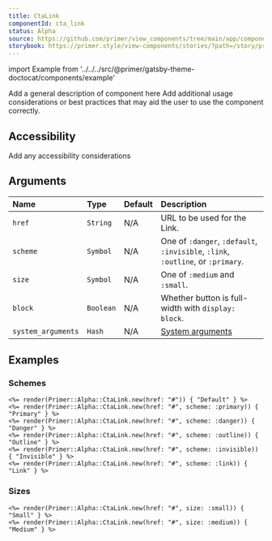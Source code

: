 ```yaml
---
title: CtaLink
componentId: cta_link
status: Alpha
source: https://github.com/primer/view_components/tree/main/app/components/primer/alpha/cta_link.rb
storybook: https://primer.style/view-components/stories/?path=/story/primer-alpha-cta-link
---
```


import Example from '../../../src/@primer/gatsby-theme-doctocat/components/example'

<!-- Warning: AUTO-GENERATED file, do not edit. Add code comments to your Ruby instead <3 -->

Add a general description of component here
Add additional usage considerations or best practices that may aid the user to use the component correctly.

## Accessibility

Add any accessibility considerations

## Arguments

| Name | Type | Default | Description |
| :- | :- | :- | :- |
| `href` | `String` | N/A | URL to be used for the Link. |
| `scheme` | `Symbol` | N/A | One of `:danger`, `:default`, `:invisible`, `:link`, `:outline`, or `:primary`. |
| `size` | `Symbol` | N/A | One of `:medium` and `:small`. |
| `block` | `Boolean` | N/A | Whether button is full-width with `display: block`. |
| `system_arguments` | `Hash` | N/A | [System arguments](/system-arguments) |

## Examples

### Schemes

<Example src="<a data-view-component='true' class='btn'>  Default<svg aria-hidden='true' height='16' viewBox='0 0 16 16' version='1.1' width='16' data-view-component='true' class='octicon octicon-chevron-right ml-2 mr-n1'>    <path fill-rule='evenodd' d='M6.22 3.22a.75.75 0 011.06 0l4.25 4.25a.75.75 0 010 1.06l-4.25 4.25a.75.75 0 01-1.06-1.06L9.94 8 6.22 4.28a.75.75 0 010-1.06z'></path></svg></a><a data-view-component='true' class='btn-primary btn'>  Primary<svg aria-hidden='true' height='16' viewBox='0 0 16 16' version='1.1' width='16' data-view-component='true' class='octicon octicon-chevron-right ml-2 mr-n1'>    <path fill-rule='evenodd' d='M6.22 3.22a.75.75 0 011.06 0l4.25 4.25a.75.75 0 010 1.06l-4.25 4.25a.75.75 0 01-1.06-1.06L9.94 8 6.22 4.28a.75.75 0 010-1.06z'></path></svg></a><a data-view-component='true' class='btn-danger btn'>  Danger<svg aria-hidden='true' height='16' viewBox='0 0 16 16' version='1.1' width='16' data-view-component='true' class='octicon octicon-chevron-right ml-2 mr-n1'>    <path fill-rule='evenodd' d='M6.22 3.22a.75.75 0 011.06 0l4.25 4.25a.75.75 0 010 1.06l-4.25 4.25a.75.75 0 01-1.06-1.06L9.94 8 6.22 4.28a.75.75 0 010-1.06z'></path></svg></a><a data-view-component='true' class='btn-outline btn'>  Outline<svg aria-hidden='true' height='16' viewBox='0 0 16 16' version='1.1' width='16' data-view-component='true' class='octicon octicon-chevron-right ml-2 mr-n1'>    <path fill-rule='evenodd' d='M6.22 3.22a.75.75 0 011.06 0l4.25 4.25a.75.75 0 010 1.06l-4.25 4.25a.75.75 0 01-1.06-1.06L9.94 8 6.22 4.28a.75.75 0 010-1.06z'></path></svg></a><a data-view-component='true' class='btn-invisible btn'>  Invisible<svg aria-hidden='true' height='16' viewBox='0 0 16 16' version='1.1' width='16' data-view-component='true' class='octicon octicon-chevron-right ml-2 mr-n1'>    <path fill-rule='evenodd' d='M6.22 3.22a.75.75 0 011.06 0l4.25 4.25a.75.75 0 010 1.06l-4.25 4.25a.75.75 0 01-1.06-1.06L9.94 8 6.22 4.28a.75.75 0 010-1.06z'></path></svg></a><a data-view-component='true' class='btn-link'>  Link<svg aria-hidden='true' height='16' viewBox='0 0 16 16' version='1.1' width='16' data-view-component='true' class='octicon octicon-chevron-right ml-2 mr-n1'>    <path fill-rule='evenodd' d='M6.22 3.22a.75.75 0 011.06 0l4.25 4.25a.75.75 0 010 1.06l-4.25 4.25a.75.75 0 01-1.06-1.06L9.94 8 6.22 4.28a.75.75 0 010-1.06z'></path></svg></a>" />

```erb
<%= render(Primer::Alpha::CtaLink.new(href: "#")) { "Default" } %>
<%= render(Primer::Alpha::CtaLink.new(href: "#", scheme: :primary)) { "Primary" } %>
<%= render(Primer::Alpha::CtaLink.new(href: "#", scheme: :danger)) { "Danger" } %>
<%= render(Primer::Alpha::CtaLink.new(href: "#", scheme: :outline)) { "Outline" } %>
<%= render(Primer::Alpha::CtaLink.new(href: "#", scheme: :invisible)) { "Invisible" } %>
<%= render(Primer::Alpha::CtaLink.new(href: "#", scheme: :link)) { "Link" } %>
```

### Sizes

<Example src="<a data-view-component='true' class='btn-sm btn'>  Small<svg aria-hidden='true' height='16' viewBox='0 0 16 16' version='1.1' width='16' data-view-component='true' class='octicon octicon-chevron-right ml-2 mr-n1'>    <path fill-rule='evenodd' d='M6.22 3.22a.75.75 0 011.06 0l4.25 4.25a.75.75 0 010 1.06l-4.25 4.25a.75.75 0 01-1.06-1.06L9.94 8 6.22 4.28a.75.75 0 010-1.06z'></path></svg></a><a data-view-component='true' class='btn'>  Medium<svg aria-hidden='true' height='16' viewBox='0 0 16 16' version='1.1' width='16' data-view-component='true' class='octicon octicon-chevron-right ml-2 mr-n1'>    <path fill-rule='evenodd' d='M6.22 3.22a.75.75 0 011.06 0l4.25 4.25a.75.75 0 010 1.06l-4.25 4.25a.75.75 0 01-1.06-1.06L9.94 8 6.22 4.28a.75.75 0 010-1.06z'></path></svg></a>" />

```erb
<%= render(Primer::Alpha::CtaLink.new(href: "#", size: :small)) { "Small" } %>
<%= render(Primer::Alpha::CtaLink.new(href: "#", size: :medium)) { "Medium" } %>
```
